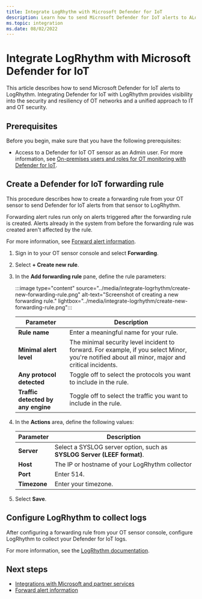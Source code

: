 ```yaml
---
title: Integrate LogRhythm with Microsoft Defender for IoT
description: Learn how to send Microsoft Defender for IoT alerts to ALogRhythmrcSight.
ms.topic: integration
ms.date: 08/02/2022
---
```


# Integrate LogRhythm with Microsoft Defender for IoT

This article describes how to send Microsoft Defender for IoT alerts to LogRhythm. Integrating Defender for IoT with LogRhythm provides visibility into the security and resiliency of OT networks and a unified approach to IT and OT security.

## Prerequisites

Before you begin, make sure that you have the following prerequisites:

- Access to a Defender for IoT OT sensor as an Admin user. For more information, see [On-premises users and roles for OT monitoring with Defender for IoT](../roles-on-premises.md).

## Create a Defender for IoT forwarding rule

This procedure describes how to create a forwarding rule from your OT sensor to send Defender for IoT alerts from that sensor to LogRhythm.

Forwarding alert rules run only on alerts triggered after the forwarding rule is created. Alerts already in the system from before the forwarding rule was created aren't affected by the rule.

For more information, see [Forward alert information](../how-to-forward-alert-information-to-partners.md).

1. Sign in to your OT sensor console and select **Forwarding**.

1. Select **+ Create new rule**.

1. In the **Add forwarding rule** pane, define the rule parameters:

    :::image type="content" source="../media/integrate-logrhythm/create-new-forwarding-rule.png" alt-text="Screenshot of creating a new forwarding rule." lightbox="../media/integrate-logrhythm/create-new-forwarding-rule.png":::

    | Parameter  | Description  |
    |---------|---------|
    | **Rule name**     | Enter a meaningful name for your rule.        |
    | **Minimal alert level**     | The minimal security level incident to forward. For example, if you select Minor, you're notified about all minor, major and critical incidents.        |
    | **Any protocol detected**     |  Toggle off to select the protocols you want to include in the rule.       |
    | **Traffic detected by any engine**     | Toggle off to select the traffic you want to include in the rule.       |

1. In the **Actions** area, define the following values:

    | Parameter  | Description  |
    |---------|---------|
    | **Server** | Select a SYSLOG server option, such as **SYSLOG Server (LEEF format)**. |
    | **Host** | The IP or hostname of your LogRhythm collector |
    | **Port** | Enter 514. |
    | **Timezone** | Enter your timezone. |

1. Select **Save**.

## Configure LogRhythm to collect logs

After configuring a forwarding rule from your OT sensor console, configure LogRhythm to collect your Defender for IoT logs.

For more information, see the [LogRhythm documentation](https://docs.logrhythm.com/docs/devices/syslog-log-sources).

## Next steps

- [Integrations with Microsoft and partner services](../integrate-overview.md)
- [Forward alert information](../how-to-forward-alert-information-to-partners.md)
